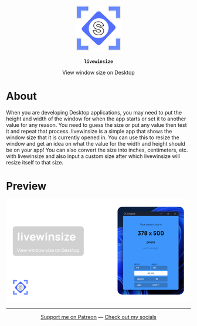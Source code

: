 <p align="center"><img src="./src-tauri/icons/128x128.png"></p>

<p align="center"><strong><code>livewinsize</code></strong></p>

<p align="center">View window size on Desktop</p>

# About

When you are developing Desktop applications, you may need to put the height and width of the window for when the app starts or set it to another value for any reason. You need to guess the size or put any value then test it and repeat that process. livewinsize is a simple app that shows the window size that it is currently opened in. You can use this to resize the window and get an idea on what the value for the width and height should be on your app! You can also convert the size into inches, centimeters, etc. with livewinsize and also input a custom size after which livewinsize will resize itself to that size.

# Preview

![Preview](./preview.png)

---

<p align="center"><a href="https://www.patreon.com/axorax">Support me on Patreon</a> — <a href="https://github.com/axorax/socials">Check out my socials</a></p>
